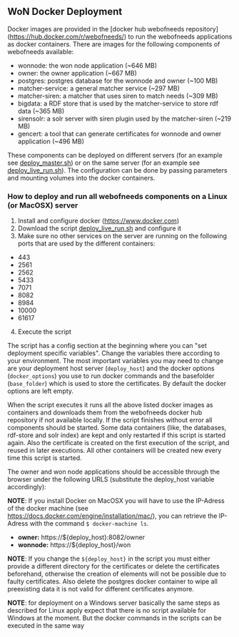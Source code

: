 ## WoN Docker Deployment

Docker images are provided in the [docker hub webofneeds repository] (https://hub.docker.com/r/webofneeds/) to run
the webofneeds applications as docker containers. There are images for the following components of webofneeds available:

* wonnode: the won node application (~646 MB)
* owner: the owner application (~667 MB)
* postgres: postgres database for the wonnode and owner (~100 MB)
* matcher-service: a general matcher service (~297 MB)
* matcher-siren: a matcher that uses siren to match needs (~309 MB)
* bigdata: a RDF store that is used by the matcher-service to store rdf data (~365 MB)
* sirensolr: a solr server with siren plugin used by the matcher-siren (~219 MB)
* gencert: a tool that can generate certificates for wonnode and owner application (~496 MB)

These components can be deployed on different servers (for an example see [deploy_master.sh](deploy_master.sh)) or on
 the same server (for an example see [deploy_live_run.sh](deploy_live_run.sh)). The configuration can be done by
passing parameters and mounting volumes into the docker containers.

### How to deploy and run all webofneeds components on a Linux (or MacOSX) server

1. Install and configure docker (https://www.docker.com)
2. Download the script [deploy_live_run.sh](deploy_live_run.sh) and configure it
3. Make sure no other services on the server are running on the following ports that are used by the different
containers: 
 * 443
 * 2561
 * 2562
 * 5433
 * 7071
 * 8082
 * 8984
 * 10000
 * 61617

4. Execute the script

The script has a config section at the beginning where you can "set deployment specific variables". Change the
variables there according to your environment. The most important variables you may need to change are your deployment
host server (`deploy_host`) and the docker options (`docker_options`) you use to run docker commands and the basefolder
(`base_folder`) which is used to store the certificates. By default the docker options are left empty.

When the script executes it runs all the above listed docker images as containers and downloads them from the
webofneeds docker hub repository if not available locally. If the script finishes without error all components
should be started. Some data containers (like, the databases, rdf-store and solr index) are kept and only
restarted if this script is started again. Also the certificate is created on the first execution of the script, and
reused in later executions. All other containers will be created new every time this script is started.

The owner and won node applications should be accessible through the browser under the following URLS (substitute the
 deploy_host variable accordingly):

**NOTE**: If you install Docker on MacOSX you will have to use the IP-Adress of the docker machine (see https://docs.docker.com/engine/installation/mac/), you can retrieve the IP-Adress with the command `$ docker-machine ls`.

* **owner:** https://${deploy_host}:8082/owner
* **wonnode:** https://${deploy_host}/won

**NOTE**: If you change the `${deploy_host}` in the script you must either provide a different directory for the certificates or delete the certificates beforehand, otherwise the creation of elements will not be possible due to faulty certificates. Also delete the postgres docker container to wipe all preexisting data it is not valid for different certificates anymore.

**NOTE**: for deployment on a Windows server basically the same steps as described for Linux apply expect that there is
no script available for Windows at the moment. But the docker commands in the scripts can be executed in the same way






